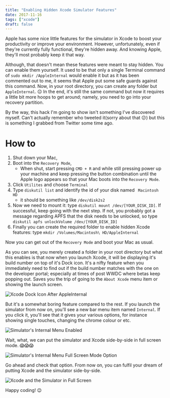 ```yaml
---
title: "Enabling Hidden Xcode Simulator Features"
date: 2017-11-16
tags: ["xcode"]
draft: false
---
```


Apple has some nice little features for the simulator in Xcode to boost your productivity or improve your environment. However, unfortunately, even if they're currently fully functional, they're hidden away. And knowing Apple, they'll most probably keep it that way.

Although, that doesn't mean these features were meant to stay hidden. You can enable them yourself. It used to be that only a single Terminal command of `sudo mkdir /AppleInternal` would enable it but as it has been commented out to me, it seems that Apple put some safe guards against this command. Now, in your root directory, you can create any folder but `AppleInternal`. 😐 In the end, it's still the same command but now it requires a little bit more hoops to get around; namely, you need to go into your recovery partition.

By the way, this hack I'm going to show isn't something I've discovered myself. Can't actually remember who tweeted it(sorry about that 😕) but this is something I grabbed from Twitter some time ago.

# How to
1. Shut down your Mac,
2. Boot into the `Recovery Mode`,
	- When shut, start pressing `CMD + R` and while still pressing power up your machine and keep pressing the button combination until the Apple logo appears so that your Mac boots into the `Recovery Mode`.
4. Click `Utilites` and choose `Terminal`
5. Type `diskutil list` and identify the id of your disk named ` Macintosh HD`
	- it should be something like `/dev/disk2s2`
6. Now we need to mount it: type `diskutil mount /dev/[YOUR_DISK_ID]`. If successful, keep going with the next step. If not, you probably got a message regarding APFS that the disk needs to be unlocked, so type `diskutil apfs unlockVolume /dev/[YOUR_DISK_ID]`
7. Finally you can create the required folder to enable hidden Xcode features: type `mkdir /Volumes/Macintosh\ HD/AppleInternal`

Now you can get out of the `Recovery Mode` and boot your Mac as usual.

As you can see, you merely created a folder in your root directory but what this enables is that now when you launch Xcode, it will be displaying it's build number on top of it's Dock icon. It's a nifty feature when you immediately need to find out if the build number matches with the one on the developer portal; especially at times of post WWDC where betas keep popping out. Saves you the trip of going to the `About Xcode` menu item or showing the launch screen.

![Xcode Dock Icon After AppleInternal](/images/5-Enabling-Hidden-Xcode-Simulator-Features/XcodeDockIconAfterAppleInternal.png)

But it's a somewhat boring feature compared to the rest. If you launch the simulator from now on, you'll see a new bar menu item named `Internal`. If you click it, you'll see that it gives your various options, for instance showing single touches, changing the chrome colour or etc.

![Simulator's Internal Menu Enabled](/images/5-Enabling-Hidden-Xcode-Simulator-Features/SimulatorInternalMenuEnabled.jpg)

Wait, what, we can put the simulator and Xcode side-by-side in full screen mode. 😱😱😱

![Simulator's Internal Menu Full Screen Mode Option](/images/5-Enabling-Hidden-Xcode-Simulator-Features/SimulatorInternalMenuFullScreenMode.jpg)

Go ahead and check that option. From now on, you can fulfil your dream of putting Xcode and the simulator side-by-side.

![Xcode and the Simulator in Full Screen](/images/5-Enabling-Hidden-Xcode-Simulator-Features/XcodeSimulatorFullScreen.jpg)

Happy coding! 😉